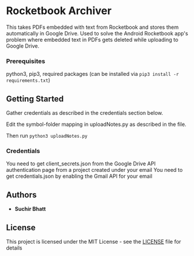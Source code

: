 # Rocketbook Archiver
This takes PDFs embedded with text from Rocketbook and stores them automatically in Google Drive. Used to solve the Android Rocketbook app's problem where embedded text in PDFs gets deleted while uploading to Google Drive.


### Prerequisites

python3, pip3, required packages (can be installed via `pip3 install -r requirements.txt`)

## Getting Started

Gather credentials as described in the credentials section below.

Edit the symbol-folder mapping in uploadNotes.py as described in the file.

Then run `python3 uploadNotes.py`

### Credentials
You need to get client_secrets.json from the Google Drive API authentication page from a project created under your email
You need to get credentials.json by enabling the Gmail API for your email

## Authors

* **Suchir Bhatt**

## License

This project is licensed under the MIT License - see the [LICENSE](LICENSE) file for details
